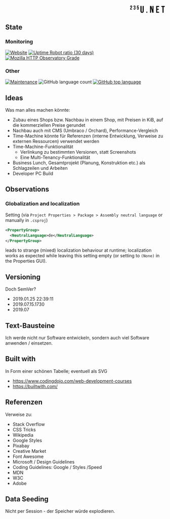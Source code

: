 <p align="right">
  <a href="https://www.235u.net">
    <img src="ActinUranium.Web/wwwroot/img/logo.svg" alt="Actin Uranium logo" width="109">
  </a>
</p>

## State

### Monitoring

[![Website](https://img.shields.io/website?style=for-the-badge&url=https%3A%2F%2Fwww.235u.net)](https://www.235u.net)
[![Uptime Robot ratio (30 days)](https://img.shields.io/uptimerobot/ratio/m783489721-6dbd879caf5b391ffe19c142?style=for-the-badge)](https://uptimerobot.com/)
[![Mozilla HTTP Observatory Grade](https://img.shields.io/mozilla-observatory/grade/www.235u.net?publish&style=for-the-badge)](https://observatory.mozilla.org/analyze/www.235u.net)

### Other

[![Maintenance](https://img.shields.io/maintenance/yes/2019?style=for-the-badge)](https://github.com/235u/ActinUranium.Web/graphs/commit-activity)
![GitHub language count](https://img.shields.io/github/languages/count/235u/ActinUranium.Web?style=for-the-badge)
[![GitHub top language](https://img.shields.io/github/languages/top/235u/ActinUranium.Web?style=for-the-badge)](https://github.com/search?q=repo%3A235u%2FActinUranium.Web+language%3AC%23&type=Code&ref=advsearch&l=C%23)

## Ideas

Was man alles machen könnte:

* Zubau eines Shops bzw. Nachbau in einem Shop, mit Preisen in KiB, auf die kommerziellen Preise gerundet
* Nachbau auch mit CMS (Umbraco / Orchard), Performance-Vergleich
* Time-Machine könnte für Referenzen (interne Entwicklung, Verweise zu externen Ressourcen) verwendet werden
* Time-Machine-Funktionalität
  * Verlinkung zu bestimmten Versionen, statt Screenshots
  * Eine Multi-Tenancy-Funktionalität
* Business Lunch, Gesamtprojekt (Planung, Konstruktion etc.) als Schlagzeilen und Arbeiten
* Developer PC Build

## Observations

### Globalization and localization
Setting (via `Project Properties > Package > Assembly neutral language` or manually in `.csproj`)

```xml
<PropertyGroup>
  <NeutralLanguage>de</NeutralLanguage>
</PropertyGroup>
```

leads to strange (mixed) localization behaviour at runtime; localization works as expected while leaving this setting empty (or setting to `(None)` in the Properties GUI).

## Versioning

Doch SemVer?

* 2019.01.25 22:39:11
* 2019.07.15.1730
* 2019.07

## Text-Bausteine

Ich werde nicht nur Software entwickeln, sondern auch viel Software anwenden / einsetzen.

## Built with

In Form einer schönen Tabelle; eventuell als SVG

* <https://www.codingdojo.com/web-development-courses>
* <https://builtwith.com/>

## Referenzen

Verweise zu:

* Stack Overflow
* CSS Tricks
* Wikipedia
* Google Styles
* Pixabay
* Creative Market
* Font Awesome
* Microsoft / Design Guidelines
* Coding Guidelines: Google / Styles /Speed
* MDN
* W3C
* Adobe

## Data Seeding

Nicht per Session - der Speicher würde explodieren.
